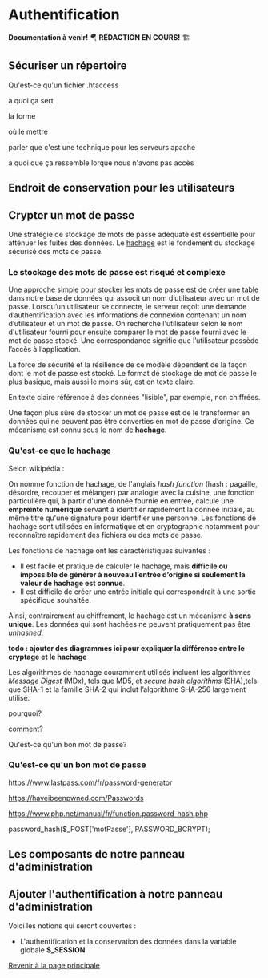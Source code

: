 # Authentification

__Documentation à venir!__ 🪂 __RÉDACTION EN COURS!__ 🏗 

## Sécuriser un répertoire

Qu'est-ce qu'un fichier .htaccess

à quoi ça sert

la forme

où le mettre

parler que c'est une technique pour les serveurs apache

à quoi que ça ressemble lorque nous n'avons pas accès

## Endroit de conservation pour les utilisateurs


## Crypter un mot de passe

Une stratégie de stockage de mots de passe adéquate est essentielle pour atténuer les fuites des données. Le [hachage](https://fr.wikipedia.org/wiki/Fonction_de_hachage#:~:text=On%20nomme%20fonction%20de%20hachage,au%20m%C3%AAme%20titre%20qu%27une) est le fondement du stockage sécurisé des mots de passe.

### Le stockage des mots de passe est risqué et complexe

Une approche simple pour stocker les mots de passe est de créer une table dans notre base de données qui associt un nom d’utilisateur avec un mot de passe. Lorsqu’un utilisateur se connecte, le serveur reçoit une demande d’authentification avec les informations de connexion contenant un nom d’utilisateur et un mot de passe. On recherche l'utilisateur selon le nom d'utilisateur fourni pour ensuite comparer le mot de passe fourni avec le mot de passe stocké. Une correspondance signifie que l’utilisateur possède l’accès à l’application.

La force de sécurité et la résilience de ce modèle dépendent de la façon dont le mot de passe est stocké. Le format de stockage de mot de passe le plus basique, mais aussi le moins sûr, est en texte claire.

En texte claire référence à des données "lisible", par exemple, non chiffrées.

Une façon plus sûre de stocker un mot de passe est de le transformer en données qui ne peuvent pas être converties en mot de passe d’origine. Ce mécanisme est connu sous le nom de __hachage__.

### Qu'est-ce que le hachage

Selon wikipédia :

  On nomme fonction de hachage, de l'anglais _hash function_ (hash : pagaille, désordre, recouper et mélanger) par analogie avec la cuisine, une fonction particulière qui, à partir d'une donnée fournie en entrée, calcule une __empreinte numérique__ servant à identifier rapidement la donnée initiale, au même titre qu'une signature pour identifier une personne. Les fonctions de hachage sont utilisées en informatique et en cryptographie notamment pour reconnaître rapidement des fichiers ou des mots de passe.

Les fonctions de hachage ont les caractéristiques suivantes :

- Il est facile et pratique de calculer le hachage, mais __difficile ou impossible de générer à nouveau l’entrée d’origine si seulement la valeur de hachage est connue__.
- Il est difficile de créer une entrée initiale qui correspondrait à une sortie spécifique souhaitée.

Ainsi, contrairement au chiffrement, le hachage est un mécanisme __à sens unique__. Les données qui sont hachées ne peuvent pratiquement pas être _unhashed_.

__todo : ajouter des diagrammes ici pour expliquer la différence entre le cryptage et le hachage__


Les algorithmes de hachage couramment utilisés incluent les algorithmes _Message Digest_ (MDx), tels que MD5, et _secure hash algorithms_ (SHA),tels que SHA-1 et la famille SHA-2 qui inclut l’algorithme SHA-256 largement utilisé.



pourquoi?

comment?

Qu'est-ce qu'un bon mot de passe?

### Qu'est-ce qu'un bon mot de passe

https://www.lastpass.com/fr/password-generator

https://haveibeenpwned.com/Passwords

https://www.php.net/manual/fr/function.password-hash.php

password_hash($_POST['motPasse'], PASSWORD_BCRYPT);

## Les composants de notre panneau d'administration


## Ajouter l'authentification à notre panneau d'administration


Voici les notions qui seront couvertes :


- L'authentification et la conservation des données dans la variable globale __$\_SESSION__

[Revenir à la page principale](../README.md)
